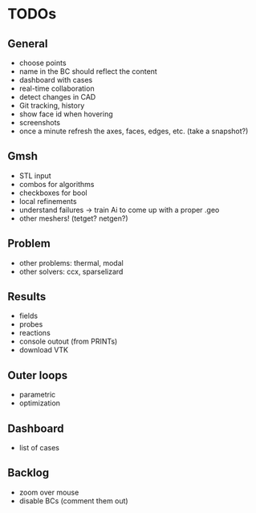 # TODOs

## General

 * choose points
 * name in the BC should reflect the content
 * dashboard with cases
 * real-time collaboration
 * detect changes in CAD
 * Git tracking, history
 * show face id when hovering
 * screenshots
 * once a minute refresh the axes, faces, edges, etc. (take a snapshot?)

## Gmsh

 * STL input
 * combos for algorithms
 * checkboxes for bool
 * local refinements
 * understand failures -> train Ai to come up with a proper .geo
 * other meshers! (tetget? netgen?)
 
## Problem

 * other problems: thermal, modal
 * other solvers: ccx, sparselizard
 
## Results

 * fields
 * probes
 * reactions
 * console outout (from PRINTs)
 * download VTK
 
## Outer loops

 * parametric
 * optimization
 
## Dashboard

 * list of cases

## Backlog

 * zoom over mouse
 * disable BCs (comment them out)
